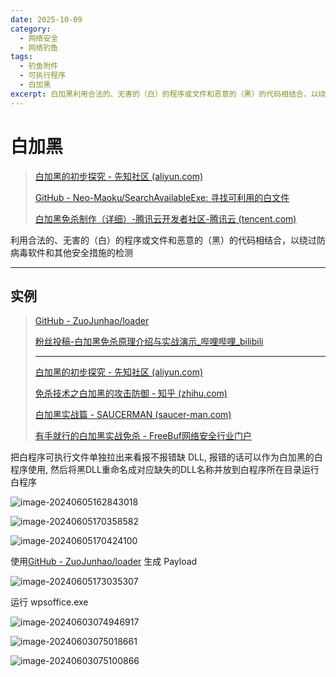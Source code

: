 ```yaml
---
date: 2025-10-09
category:
  - 网络安全
  - 网络钓鱼
tags:
  - 钓鱼附件
  - 可执行程序
  - 白加黑
excerpt: 白加黑利用合法的、无害的（白）的程序或文件和恶意的（黑）的代码相结合，以绕过防病毒软件和其他安全措施的检测
---
```


# 白加黑

> [白加黑的初步探究 - 先知社区 (aliyun.com)](https://xz.aliyun.com/t/12376?time__1311=mqmhD57KAImG7DlxGo%2FDyGTH4GKqn%2BD&alichlgref=https%3A%2F%2Fwww.google.com%2F)
>
> [GitHub - Neo-Maoku/SearchAvailableExe: 寻找可利用的白文件](https://github.com/Neo-Maoku/SearchAvailableExe)
>
> [白加黑免杀制作（详细）-腾讯云开发者社区-腾讯云 (tencent.com)](https://cloud.tencent.com/developer/article/2360981)

利用合法的、无害的（白）的程序或文件和恶意的（黑）的代码相结合，以绕过防病毒软件和其他安全措施的检测

---

## 实例

> [GitHub - ZuoJunhao/loader](https://github.com/ZuoJunhao/loader)
>
> [粉丝投稿-白加黑免杀原理介绍与实战演示_哔哩哔哩_bilibili](https://www.bilibili.com/video/BV1Kc411N7QY/?spm_id_from=333.337.search-card.all.click&vd_source=acdec76182e84a0753fcba0a80f5e7ba)
>
> ---
>
> [白加黑的初步探究 - 先知社区 (aliyun.com)](https://xz.aliyun.com/t/12376?time__1311=mqmhD57KAImG7DlxGo%2FDylF5D%3DHG%3D1C5T4D&alichlgref=https%3A%2F%2Fwww.bing.com%2F)
>
> [免杀技术之白加黑的攻击防御 - 知乎 (zhihu.com)](https://zhuanlan.zhihu.com/p/640971453)
>
> [白加黑实战篇 - SAUCERMAN (saucer-man.com)](https://saucer-man.com/information_security/1171.html)
>
> [有手就行的白加黑实战免杀 - FreeBuf网络安全行业门户](https://www.freebuf.com/articles/system/333690.html)

把白程序可执行文件单独拉出来看报不报错缺 DLL, 报错的话可以作为白加黑的白程序使用, 然后将黑DLL重命名成对应缺失的DLL名称并放到白程序所在目录运行白程序

![image-20240605162843018](http://cdn.ayusummer233.top/DailyNotes/202406051628800.png)

![image-20240605170358582](http://cdn.ayusummer233.top/DailyNotes/202406051704917.png)

![image-20240605170424100](http://cdn.ayusummer233.top/DailyNotes/202406051704812.png)

使用[GitHub - ZuoJunhao/loader](https://github.com/ZuoJunhao/loader) 生成 Payload

![image-20240605173035307](http://cdn.ayusummer233.top/DailyNotes/202406061633578.png)

运行 wpsoffice.exe

![image-20240603074946917](http://cdn.ayusummer233.top/DailyNotes/202406032250956.png)

![image-20240603075018661](http://cdn.ayusummer233.top/DailyNotes/202406032250474.png)

![image-20240603075100866](http://cdn.ayusummer233.top/DailyNotes/202406032250291.png)

